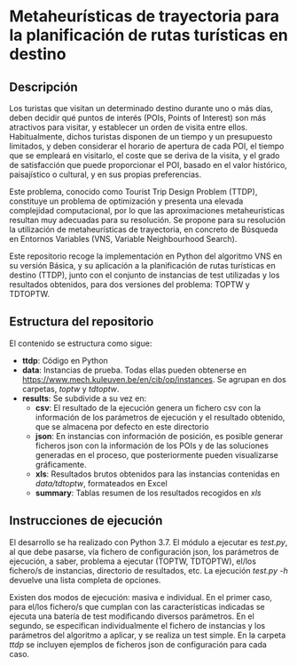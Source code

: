 # Metaheurísticas de trayectoria para la planificación de rutas turísticas en destino

## Descripción

Los turistas que visitan un determinado destino durante uno o más días, deben decidir qué puntos de interés (POIs, Points of Interest) son más atractivos para visitar, y establecer un orden de visita entre ellos. Habitualmente, dichos turistas disponen de un tiempo y un presupuesto limitados, y deben considerar el horario de apertura de cada POI, el tiempo que se empleará en visitarlo, el coste que se deriva de la visita, y el grado de satisfacción que puede proporcionar el POI, basado en el valor histórico, paisajístico o cultural, y en sus propias preferencias. 

Este problema, conocido como Tourist Trip Design Problem (TTDP), constituye un problema de optimización y presenta una elevada complejidad computacional, por lo que las aproximaciones metaheurísticas resultan muy adecuadas para su resolución. Se propone para su resolución la utilización de metaheurísticas de trayectoria, en concreto de Búsqueda en Entornos Variables (VNS, Variable Neighbourhood Search).

Este repositorio recoge la implementación en Python del algoritmo VNS en su versión Básica, y su aplicación a la planificación de rutas turísticas en destino (TTDP), junto con el conjunto de instancias de test utilizadas y los resultados obtenidos, para dos versiones del problema: TOPTW y TDTOPTW.

## Estructura del repositorio

El contenido se estructura como sigue:

* **ttdp**: Código en Python
* **data**: Instancias de prueba. Todas ellas pueden obtenerse en https://www.mech.kuleuven.be/en/cib/op/instances. Se agrupan en dos carpetas, *toptw* y *tdtoptw*.
* **results**: Se subdivide a su vez en:
   * **csv**: El resultado de la ejecución genera un fichero csv con la información de los parámetros de ejecución y el resultado obtenido, que se almacena por defecto en este directorio
   * **json**: En instancias con información de posición, es posible generar ficheros json con la información de los POIs y de las soluciones generadas en el proceso, que posteriormente pueden visualizarse gráficamente.
   * **xls**: Resultados brutos obtenidos para las instancias contenidas en *data/tdtoptw*, formateados en Excel
   * **summary**: Tablas resumen de los resultados recogidos en *xls*


## Instrucciones de ejecución

El desarrollo se ha realizado con Python 3.7. El módulo a ejecutar es *test.py*, al que debe pasarse, vía fichero de configuración json, los parámetros de ejecución, a saber,   problema a ejecutar (TOPTW, TDTOPTW), el/los fichero/s de instancias, directorio de resultados, etc. La ejecución *test.py -h* devuelve una lista completa de opciones.

Existen dos modos de ejecución: masiva e individual. En el primer caso, para el/los fichero/s que cumplan con las características indicadas se ejecuta una batería de test modificando diversos parámetros. En el segundo, se especifican individualmente el fichero de instancias y los parámetros del algoritmo a aplicar, y se realiza un test simple. En la carpeta *ttdp* se incluyen ejemplos de ficheros json de configuración para cada caso.

